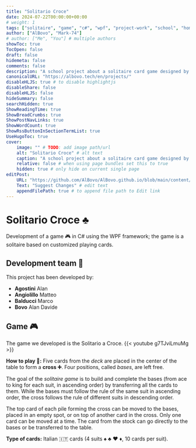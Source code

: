 ```yaml
---
title: "Solitario Croce"
date: 2024-07-22T00:00:00+00:00
# weight: 1
tags: ["solitaire", "game", "c#", "wpf", "project-work", "school", "homework"]
author: ["AlBovo", "Mark-74"]
# author: ["Me", "You"] # multiple authors
showToc: true
TocOpen: false
draft: false
hidemeta: false
comments: false
description: "A school project about a solitaire card game designed by a small team of students."
canonicalURL: "https://albovo.tech/en/projects/"
disableHLJS: true # to disable highlightjs
disableShare: false
disableHLJS: false
hideSummary: false
searchHidden: true
ShowReadingTime: true
ShowBreadCrumbs: true
ShowPostNavLinks: true
ShowWordCount: true
ShowRssButtonInSectionTermList: true
UseHugoToc: true
cover:
    image: "" # TODO: add image path/url
    alt: "Solitario Croce" # alt text
    caption: "A school project about a solitaire card game designed by a small team of students." # display caption under cover
    relative: false # when using page bundles set this to true
    hidden: true # only hide on current single page
editPost:
    URL: "https://github.com/AlBovo/AlBovo.github.io/blob/main/content/en"
    Text: "Suggest Changes" # edit text
    appendFilePath: true # to append file path to Edit link
---
```

# Solitario Croce ♣️
Development of a game 🎮 in C# using the WPF framework; the game is a solitaire based on customized playing cards.

## Development team 🤖
This project has been developed by:

- **Agostini** Alan
- **Angiolillo** Matteo
- **Balducci** Marco
- **Bovo** Alan Davide


## Game 🎮
The game we developed is the Solitario a Croce.
{{< youtube g7TJviLmuMg >}}

**How to play 🤔:** Five cards from the *deck* are placed in the center of the table to form a **cross ➕**. Four positions, called *bases*, are left free.

The goal of the *solitaire game* is to build and complete the bases (from ace to king for each suit, in ascending order) by transferring all the cards to them. While the bases must follow the rule of the same suit in ascending order, the cross follows the rule of different suits in descending order.

The top card of each pile forming the cross can be moved to the bases, placed in an empty spot, or on top of another card in the cross. Only one card can be moved at a time. The card from the stock can go directly to the bases or be transferred to the table.

**Type of cards:** Italian 🇮🇹 cards (4 suits ♠️ ♣️ ♥️ ♦️, 10 cards per suit).